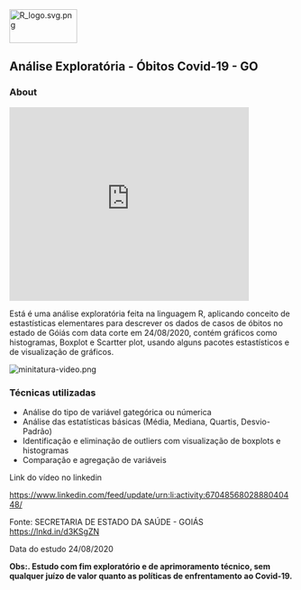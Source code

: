 

<img src="https://www.imagemhost.com.br/images/2020/09/23/R_logo.svg.png" alt="R_logo.svg.png" border="0" height="60" width="120" />

<h2>Análise Exploratória - Óbitos Covid-19 - GO</h2>

<h3>About</h3>

<embed src="https://www.youtube.com/embed/u_Q-VzKf5W4" allowfullscreen="true" width="425" height="344">

Está é uma análise exploratória feita na linguagem R, aplicando conceito de estastísticas elementares para descrever os dados de casos de óbitos no estado de Góiás com data corte
em 24/08/2020, contém gráficos como histogramas, Boxplot e Scartter plot, usando alguns pacotes estastísticos e de visualização de gráficos.

<img src="https://www.imagemhost.com.br/images/2020/09/23/minitatura-video.png" alt="minitatura-video.png" border="0" />

<h3>Técnicas utilizadas</h3>
<ul>
<li>Análise do tipo de variável gategórica ou númerica</li>
<li>Análise das estatísticas básicas (Média, Mediana, Quartis, Desvio-Padrão)</li>
<li>Identificação e eliminação de outliers com visualização de boxplots e histogramas</li>
<li>Comparação e agregação de variáveis</li>
</ul>

<p>Link do vídeo no linkedin</p>

https://www.linkedin.com/feed/update/urn:li:activity:6704856802888040448/

Fonte: SECRETARIA DE ESTADO DA SAÚDE - GOIÁS
https://lnkd.in/d3KSgZN

Data do estudo 24/08/2020

<b>Obs:. Estudo com fim exploratório e de aprimoramento técnico, sem qualquer juízo de valor quanto as políticas de enfrentamento ao Covid-19.</b>
